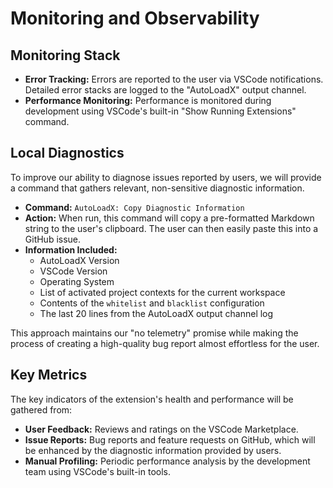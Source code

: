 # Monitoring and Observability

## Monitoring Stack

- **Error Tracking:** Errors are reported to the user via VSCode notifications. Detailed error stacks are logged to the
  "AutoLoadX" output channel.
- **Performance Monitoring:** Performance is monitored during development using VSCode's built-in "Show Running
  Extensions" command.

## Local Diagnostics

To improve our ability to diagnose issues reported by users, we will provide a command that gathers relevant,
non-sensitive diagnostic information.

- **Command:** `AutoLoadX: Copy Diagnostic Information`
- **Action:** When run, this command will copy a pre-formatted Markdown string to the user's clipboard. The user can
  then easily paste this into a GitHub issue.
- **Information Included:**
  - AutoLoadX Version
  - VSCode Version
  - Operating System
  - List of activated project contexts for the current workspace
  - Contents of the `whitelist` and `blacklist` configuration
  - The last 20 lines from the AutoLoadX output channel log

This approach maintains our "no telemetry" promise while making the process of creating a high-quality bug report almost
effortless for the user.

## Key Metrics

The key indicators of the extension's health and performance will be gathered from:

- **User Feedback:** Reviews and ratings on the VSCode Marketplace.
- **Issue Reports:** Bug reports and feature requests on GitHub, which will be enhanced by the diagnostic information
  provided by users.
- **Manual Profiling:** Periodic performance analysis by the development team using VSCode's built-in tools.
